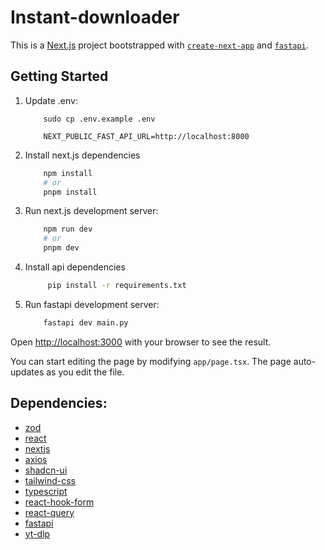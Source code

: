 # Instant-downloader

This is a [Next.js](https://nextjs.org/) project bootstrapped with [`create-next-app`](https://github.com/vercel/next.js/tree/canary/packages/create-next-app) and [`fastapi`](https://fastapi.tiangolo.com/).

## Getting Started

1. Update .env:

   ```
       sudo cp .env.example .env
   ```

   ```
       NEXT_PUBLIC_FAST_API_URL=http://localhost:8000
   ```

2. Install next.js dependencies

   ```bash
       npm install
       # or
       pnpm install
   ```

3. Run next.js development server:

   ```bash
       npm run dev
       # or
       pnpm dev
   ```

4. Install api dependencies

   ```bash
        pip install -r requirements.txt
   ```

5. Run fastapi development server:
   ```bash
       fastapi dev main.py
   ```

Open [http://localhost:3000](http://localhost:3000) with your browser to see the result.

You can start editing the page by modifying `app/page.tsx`. The page auto-updates as you edit the file.




## Dependencies:

- [zod](https://zod.dev/)
- [react](https://react.dev/)
- [nextjs](https://nextjs.org/)
- [axios](https://axios-http.com/)
- [shadcn-ui](https://ui.shadcn.com/)
- [tailwind-css](https://tailwindcss.com/)
- [typescript](https://www.typescriptlang.org/)
- [react-hook-form](https://react-hook-form.com/)
- [react-query](https://tanstack.com/query/latest)
- [fastapi](https://fastapi.tiangolo.com/)
- [yt-dlp](https://github.com/yt-dlp/yt-dlp)
